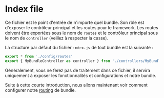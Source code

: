 # Index file

Ce fichier est le point d'entrée de n'importe quel bundle. Son rôle est d'exposer le contrôleur principal et les routes pour le framework.
Les routes doivent être exportées sous le nom de `routes` et le contrôleur principal sous le nom de `controller` (veillez à respecter la casse).

La structure par défaut du fichier `index.js` de tout bundle est la suivante :

```javascript
export * from './config/routes'
export { MyBundleController as controller } from './controllers/MyBundleController'
```

Généralement, vous ne ferez pas de traitement dans ce fichier, il servira uniquement à exposer les fonctionnalités et configurations et notre bundle.

Suite à cette courte introduction, nous allons maintenant voir comment configurer notre [routing](bundle-routing.md) de bundle.